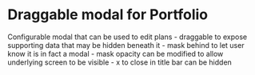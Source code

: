# Draggable modal for Portfolio

Configurable modal that can be used to edit plans
    - draggable to expose supporting data that may be hidden beneath it
    - mask behind to let user know it is in fact a modal
    - mask opacity can be modified to allow underlying screen to be visible
    - x to close in title bar can be hidden